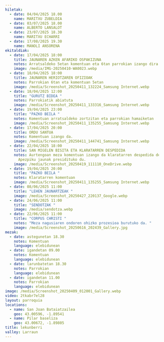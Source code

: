```yaml
---
hiletak:
  - date: 04/04/2025 18.00
    name: MARITXU ZUBELDIA
  - date: 03/07/2025 18.00
    name: ALBERTO LANSALOT
  - date: 23/07/2025 18.30
    name: MARITXU ECHARRI
  - date: 17/08/2025 19.30
    name: MANOLI ANSORENA
ekitaldiak:
  - date: 17/04/2025 18:00
    title: JAUNAREN AZKEN AFARIKO OSPAKIZUNA
    notes: Arratsaldeko 5etan komentuan eta 6tan parrokian izango dira ospakizunak
    image: /media/IMG-20250410-WA0023.webp
  - date: 18/04/2025 18:00
    title: JAUNAREN HERIOTZAREN OFIZIOAK
    notes: Parrokian 6tan eta komentuan 5etan
    image: /media/Screenshot_20250411_132224_Samsung Internet.webp
  - date: 18/04/2025 12:00
    title: "GURUTZ BIDEA "
    notes: Parrokiatik abiatuta
    image: /media/Screenshot_20250411_133316_Samsung Internet.webp
  - date: 19/04/2025 23:00
    title: "PAZKO BEILA "
    notes: Komentuan arratsaldeko zortzitan eta parrokian hamaiketan
    image: /media/Screenshot_20250411_135255_Samsung Internet.webp
  - date: 17/04/2025 20:00
    title: ORDU SANTUA
    notes: Komentuan izango da.
    image: /media/Screenshot_20250411_144741_Samsung Internet.webp
  - date: 22/04/2025 18:00
    title: SAN MIGELEN BISITA ETA KLARATARREN DESPEDIDA
    notes: Aurtengoan meza komentuan izango da klaratarren despedida dela eta.
      Apezpiku jaunak presidituko du.
    image: /media/Screenshot_20250419_111110_OneDrive.webp
  - date: 19/04/2025 20:00
    title: "PAZKO BEILA "
    notes: Klaratarren komentuan
    image: /media/Screenshot_20250411_135255_Samsung Internet.webp
  - date: 08/06/2025 11:00
    title: "LEHEN JAUNARTZEAK "
    image: /media/Screenshot_20250427_220137_Google.webp
  - date: 24/06/2025 11:00
    title: "SENDOTZAK "
    image: /media/sendotza.webp
  - date: 22/06/2025 11:00
    title: "CORPUS CHRISTI "
    notes: "Meza nagusiaren ondoren ohizko prozesioa burutuko da. "
    image: /media/Screenshot_20250616_202439_Gallery.jpg
mezak:
  - date: astegunetan 18.30
    notes: Komentuan
    language: elebidunean
  - date: igandetan 09.00
    notes: Komentuan
    language: elebidunean
  - date: larunbatetan 18.30
    notes: Parrokian
    language: elebidunean
  - date: igandetan 11.00
    notes: Parrokian
    language: elebidunean
image: /media/Screenshot_20250409_012001_Gallery.webp
video: 2tkabr7el28
layout: parroquia
locations:
  - name: San Joan Bataiatzailea
    geo: 43.00596, -1.89541
  - name: Pilar baseliza
    geo: 43.00672, -1.89805
title: lekunberri
valley: Larraun
---
```

